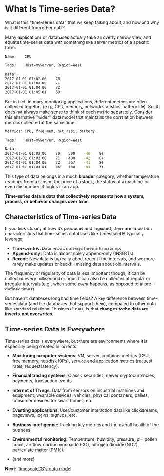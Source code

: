 # What Is Time-series Data?

What is this "time-series data" that we keep talking about, and how and why is
it different from other data?

Many applications or databases actually take an overly narrow view, and equate
time-series data with something like server metrics of a specific form:

```bash
Name:    CPU

Tags:    Host=MyServer, Region=West

Data:
2017-01-01 01:02:00    70
2017-01-01 01:03:00    71
2017-01-01 01:04:00    72
2017-01-01 01:05:01    68
```

But in fact, in many monitoring applications, different metrics are often
collected together (e.g., CPU, memory, network statistics, battery life). So, it
does not always make sense to think of each metric separately.  Consider this
alternative "wider" data model that maintains the correlation between metrics
collected at the same time.

```bash
Metrics: CPU, free_mem, net_rssi, battery

Tags:    Host=MyServer, Region=West

Data:
2017-01-01 01:02:00    70    500    -40    80
2017-01-01 01:03:00    71    400    -42    80
2017-01-01 01:04:00    72    367    -41    80
2017-01-01 01:05:01    68    750    -54    79
```


This type of data belongs in a much **broader** category,
whether temperature
readings from a sensor, the price of a stock, the status of a machine,
or even the number of logins to an app.

**Time-series data is data that
collectively represents how a system, process, or behavior changes
over time.**


## Characteristics of Time-series Data <a id="characteristics"></a>

If you look closely at how it’s produced and ingested, there are important
characteristics that time-series databases like TimescaleDB typically leverage:

- **Time-centric**: Data records always have a timestamp.
- **Append-only** : Data is almost solely append-only (INSERTs).
- **Recent**: New data is typically about recent time intervals, and we
more rarely make updates or backfill missing data about old intervals.

The frequency or regularity of data is less important though; it can be
collected every millisecond or hour.  It can also be collected at regular or
irregular intervals (e.g., when some *event* happens, as opposed to at
pre-defined times).

But haven't databases long had time fields?  A key difference between
time-series data (and the databases that support them), compared to other
data like standard relational "business" data, is that **changes to the
data are inserts, not overwrites**.

## Time-series Data Is Everywhere <a id="is-everywhere"></a>

Time-series data is everywhere, but there are environments where it is especially
being created in torrents.

- **Monitoring computer systems**: VM, server, container metrics (CPU, free memory, net/disk IOPs),
service and application metrics (request rates, request latency).

- **Financial trading systems**: Classic securities, newer cryptocurrencies,
payments, transaction events.

- **Internet of Things**: Data from sensors on industrial machines and equipment,
wearable devices, vehicles, physical containers, pallets,
consumer devices for smart homes, etc.

- **Eventing applications**: User/customer interaction data like clickstreams,
pageviews, logins, signups, etc.

- **Business intelligence**: Tracking key metrics and the overall health of the business.

- **Environmental monitoring**: Temperature, humidity, pressure, pH, pollen count,
air flow, carbon monoxide (CO), nitrogen dioxide (NO2), particulate matter (PM10).

- (and more)

**Next:** [TimescaleDB's data model][data-model]

[data-model]: /introduction/data-model
